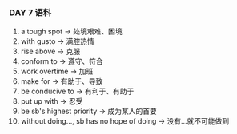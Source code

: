 ### DAY 7 语料

1. a tough spot -> 处境艰难、困境
2. with gusto -> 满腔热情
3. rise above -> 克服
4. conform to -> 遵守、符合
5. work overtime -> 加班
6. make for -> 有助于、导致
7. be conducive to -> 有利于、有助于
8. put up with -> 忍受
9. be sb's highest priority -> 成为某人的首要
10. without doing..., sb has no hope of doing -> 没有...就不可能做到

